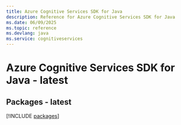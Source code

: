 ```yaml
---
title: Azure Cognitive Services SDK for Java
description: Reference for Azure Cognitive Services SDK for Java
ms.date: 06/09/2025
ms.topic: reference
ms.devlang: java
ms.service: cognitiveservices
---
```

# Azure Cognitive Services SDK for Java - latest
## Packages - latest
[!INCLUDE [packages](cognitive-services-index.md)]